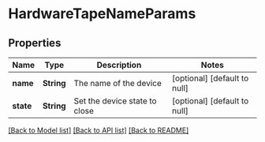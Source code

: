 # HardwareTapeNameParams

## Properties
Name | Type | Description | Notes
------------ | ------------- | ------------- | -------------
**name** | **String** | The name of the device | [optional] [default to null]
**state** | **String** | Set the device state to close | [optional] [default to null]

[[Back to Model list]](../README.md#documentation-for-models) [[Back to API list]](../README.md#documentation-for-api-endpoints) [[Back to README]](../README.md)


